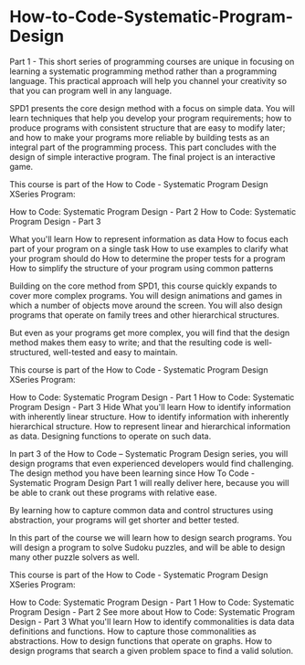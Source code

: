 # How-to-Code-Systematic-Program-Design

Part 1 - This short series of programming courses are unique in focusing on learning a systematic programming method rather than a programming language. This practical approach will help you channel your creativity so that you can program well in any language.

SPD1 presents the core design method with a focus on simple data. You will learn techniques that help you develop your program requirements; how to produce programs with consistent structure that are easy to modify later; and how to make your programs more reliable by building tests as an integral part of the programming process. This part concludes with the design of simple interactive program. The final project is an interactive game.

This course is part of the How to Code - Systematic Program Design XSeries Program: 

How to Code: Systematic Program Design - Part 2
How to Code: Systematic Program Design - Part 3
 
What you'll learn
How to represent information as data
How to focus each part of your program on a single task
How to use examples to clarify what your program should do
How to determine the proper tests for a program
How to simplify the structure of your program using common patterns


Building on the core method from SPD1, this course quickly expands to cover more complex programs. You will design animations and games in which a number of objects move around the screen. You will also design programs that operate on family trees and other hierarchical structures.

But even as your programs get more complex, you will find that the design method makes them easy to write; and that the resulting code is well-structured, well-tested and easy to maintain.

This course is part of the How to Code - Systematic Program Design XSeries Program: 

How to Code: Systematic Program Design - Part 1
How to Code: Systematic Program Design - Part 3
 Hide
What you'll learn
How to identify information with inherently linear structure.
How to identify information with inherently hierarchical structure.
How to represent linear and hierarchical information as data.
Designing functions to operate on such data.

In part 3 of the How to Code – Systematic Program Design series, you will design programs that even experienced developers would find challenging. The design method you have been learning since How To Code - Systematic Program Design Part 1 will really deliver here, because you will be able to crank out these programs with relative ease.

By learning how to capture common data and control structures using abstraction, your programs will get shorter and better tested.

In this part of the course we will learn how to design search programs. You will design a program to solve Sudoku puzzles, and will be able to design many other puzzle solvers as well.

This course is part of the How to Code - Systematic Program Design XSeries Program: 

How to Code: Systematic Program Design - Part 1
How to Code: Systematic Program Design - Part 2
 See more about How to Code: Systematic Program Design - Part 3
What you'll learn
How to identify commonalities is data data definitions and functions.
How to capture those commonalities as abstractions.
How to design functions that operate on graphs.
How to design programs that search a given problem space to find a valid solution.
